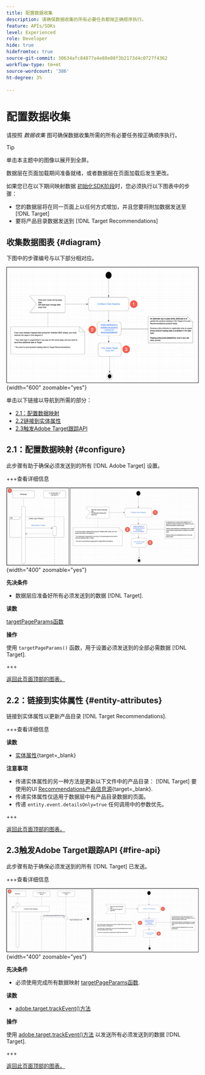 ```yaml
---
title: 配置数据收集
description: 请确保数据收集的所有必要任务都按正确顺序执行。
feature: APIs/SDKs
level: Experienced
role: Developer
hide: true
hidefromtoc: true
source-git-commit: 30634afc84877a4e88e08f3b2173d4c0727f4362
workflow-type: tm+mt
source-wordcount: '386'
ht-degree: 3%

---
```


# 配置数据收集

请按照 *数据收集* 图可确保数据收集所需的所有必要任务按正确顺序执行。

>[!TIP]
>
>单击本主题中的图像以展开到全屏。

数据层在页面加载期间准备就绪，或者数据层在页面加载后发生更改。

如果您已在以下期间映射数据 [初始化SDK阶段](/help/dev/patterns/recs-atjs/initialize-sdk.md)时，您必须执行以下图表中的步骤：

* 您的数据层将在同一页面上以任何方式增加，并且您要将附加数据发送至 [!DNL Target]
* 要将产品目录数据发送到 [!DNL Target Recommendations]

## 收集数据图表 {#diagram}

下图中的步骤编号与以下部分相对应。

![数据收集图表](/help/dev/patterns/recs-atjs/assets/data-collection-diagram.png){width="600" zoomable="yes"}

单击以下链接以导航到所需的部分：

* [2.1：配置数据映射](#configure)
* [2.2链接到实体属性](#entity-attributes)
* [2.3触发Adobe Target跟踪API](#fire-api)

## 2.1：配置数据映射 {#configure}

此步骤有助于确保必须发送到的所有 [!DNL Adobe Target] 设置。

+++查看详细信息

![配置数据映射图](/help/dev/patterns/recs-atjs/assets/configure-data-mapping-combined.png){width="400" zoomable="yes"}

**先决条件**

* 数据层应准备好所有必须发送到的数据 [!DNL Target].

**读数**

[targetPageParams函数](/help/dev/implement/client-side/atjs/atjs-functions/targetpageparams.md)

**操作**

使用 `targetPageParams()` 函数，用于设置必须发送到的全部必需数据 [!DNL Target].

+++

[返回此页面顶部的图表。](#diagram)

## 2.2：链接到实体属性 {#entity-attributes}

链接到实体属性以更新产品目录 [!DNL Target Recommendations].

+++查看详细信息

**读数**

* [实体属性](https://experienceleague.adobe.com/docs/target/using/recommendations/entities/entity-attributes.html){target=_blank}

**注意事项**

* 传递实体属性的另一种方法是更新以下文件中的产品目录： [!DNL Target] 要使用的UI [Recommendations产品信息源](https://experienceleague.adobe.com/docs/target/using/recommendations/entities/feeds.html){target=_blank}.
* 传递实体属性仅适用于数据层中有产品目录数据的页面。
* 传递 `entity.event.detailsOnly=true` 任何调用中的参数优先。

+++

[返回此页面顶部的图表。](#diagram)

## 2.3触发Adobe Target跟踪API {#fire-api}

此步骤有助于确保必须发送到的所有 [!DNL Target] 已发送。

+++查看详细信息

![Fire Adobe Target跟踪API图](/help/dev/patterns/recs-atjs/assets/fire-track-api-combined.png){width="400" zoomable="yes"}

**先决条件**

* 必须使用完成所有数据映射 [targetPageParams函数](/help/dev/implement/client-side/atjs/atjs-functions/targetpageparams.md).

**读数**

* [adobe.target.trackEvent()方法](/help/dev/implement/client-side/atjs/atjs-functions/adobe-target-trackevent.md)

**操作**

使用 [adobe.target.trackEvent()方法](/help/dev/implement/client-side/atjs/atjs-functions/adobe-target-trackevent.md) 以发送所有必须发送到的数据 [!DNL Target].

+++

[返回此页面顶部的图表。](#diagram)

